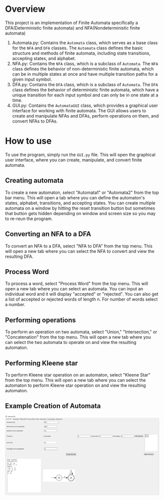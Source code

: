 # Overview
This project is an implementation of Finite Automata specifically a DFA(Deterministic finite automata) and NFA(Nondeterministic finite automata)

1. Automata.py: Contains the `Automata` class, which serves as a base class for the `NFA` and `DFA` classes. The `Automata` class defines the basic structure and methods of finite automata, including state transitions, accepting states, and alphabet.
2. NFA.py: Contains the `NFA` class, which is a subclass of `Automata`. The `NFA` class defines the behavior of non-deterministic finite automata, which can be in multiple states at once and have multiple transition paths for a given input symbol.
3. DFA.py: Contains the `DFA` class, which is a subclass of `Automata`. The `DFA` class defines the behavior of deterministic finite automata, which have a unique transition for each input symbol and can only be in one state at a time.
4. GUI.py: Contains the `AutomataGUI` class, which provides a graphical user interface for working with finite automata. The GUI allows users to create and manipulate NFAs and DFAs, perform operations on them, and convert NFAs to DFAs.

# How to use
To use the program, simply run the `GUI.py` file. This will open the graphical user interface, where you can create, manipulate, and convert finite automata.

## Creating automata
To create a new automaton, select "Automata1" or "Automata2" from the top bar menu. This will open a tab where you can define the automaton's states, alphabet, transitions, and accepting states. You can create multiple automata on a window by hitting the reset transition button but sometimes that button gets hidden depending on window and screen size so you may to re-reun the program.

## Converting an NFA to a DFA
To convert an NFA to a DFA, select "NFA to DFA" from the top menu. This will open a new tab where you can select the NFA to convert and view the resulting DFA.

## Process Word
To process a word, select "Process Word" from the top menu. This will open a new tab where you can select an automata. You can input an individual word and it will display "accepted" or "rejected". You can also get a list of accepted or rejected words of length n. For number of words select a number. 

## Performing operations
To perform an operation on two automata, select "Union," "Intersection," or "Concatenation" from the top menu. This will open a new tab where you can select the two automata to operate on and view the resulting automaton.

## Performing Kleene star
To perform Kleene star operation on an automaton, select "Kleene Star" from the top menu. This will open a new tab where you can select the automaton to perform Kleene star operation on and view the resulting automaton.

## Example Creation of Automata 
![Example Usage](https://github.com/DonnyDew/Finite-State-Machines/blob/master/example%20usage.PNG?raw=True)
